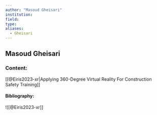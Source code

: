 ```yaml
---
author: "Masoud Gheisari"
institution:
field:
type:
aliases:
  - Gheisari
---
```


## Masoud Gheisari

### Content:
[[@Eiris2023-xr|Applying 360-Degree Virtual Reality For Construction Safety Training]]

#### Bibliography:

![[@Eiris2023-xr]]